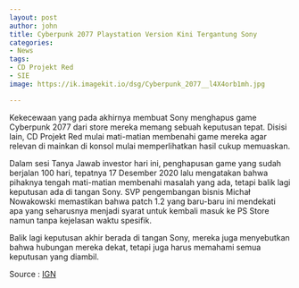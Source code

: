 ```yaml
---
layout: post
author: john
title: Cyberpunk 2077 Playstation Version Kini Tergantung Sony
categories:
- News
tags:
- CD Projekt Red
- SIE
image: https://ik.imagekit.io/dsg/Cyberpunk_2077__l4X4orb1mh.jpg

---
```

Kekecewaan yang pada akhirnya membuat Sony menghapus game Cyberpunk 2077 dari store mereka memang sebuah keputusan tepat. Disisi lain, CD Projekt Red mulai mati-matian membenahi game mereka agar relevan di mainkan di konsol mulai memperlihatkan hasil cukup memuaskan.

Dalam sesi Tanya Jawab investor hari ini, penghapusan game yang sudah berjalan 100 hari, tepatnya 17 Desember 2020 lalu mengatakan bahwa pihaknya tengah mati-matian membenahi masalah yang ada, tetapi balik lagi keputusan ada di tangan Sony. SVP pengembangan bisnis Michał Nowakowski memastikan bahwa patch 1.2 yang baru-baru ini mendekati apa yang seharusnya menjadi syarat untuk kembali masuk ke PS Store namun tanpa kejelasan waktu spesifik. 

Balik lagi keputusan akhir berada di tangan Sony, mereka juga menyebutkan bahwa hubungan mereka dekat, tetapi juga harus memahami semua keputusan yang diambil.

Source : [IGN](https://sea.ign.com/news/170320/cyberpunk-2077s-playstation-return-is-completely-up-to-sony-says-cd-projekt)